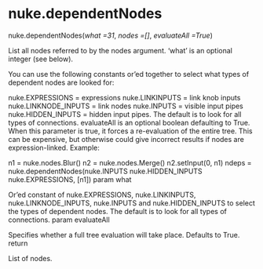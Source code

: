 # nuke.dependentNodes
nuke.dependentNodes(_what =31_, _nodes =[]_, _evaluateAll =True_)

List all nodes referred to by the nodes argument. ‘what’ is an optional integer (see below).

You can use the following constants or’ed together to select what types of dependent nodes are looked for:

nuke.EXPRESSIONS = expressions nuke.LINKINPUTS = link knob inputs nuke.LINKNODE_INPUTS = link nodes nuke.INPUTS = visible input pipes nuke.HIDDEN_INPUTS = hidden input pipes.
The default is to look for all types of connections.
evaluateAll is an optional boolean defaulting to True. When this parameter is true, it forces a re-evaluation of the entire tree. This can be expensive, but otherwise could give incorrect results if nodes are expression-linked.
Example:

n1 = nuke.nodes.Blur() n2 = nuke.nodes.Merge() n2.setInput(0, n1) ndeps = nuke.dependentNodes(nuke.INPUTS  nuke.HIDDEN_INPUTS  nuke.EXPRESSIONS, [n1])
param what

Or’ed constant of nuke.EXPRESSIONS, nuke.LINKINPUTS, nuke.LINKNODE_INPUTS, nuke.INPUTS and nuke.HIDDEN_INPUTS to select the types of dependent nodes. The default is to look for all types of connections.
param evaluateAll

Specifies whether a full tree evaluation will take place. Defaults to True.
return

List of nodes.